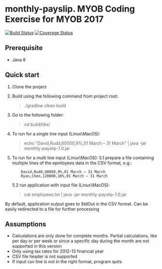 # monthly-payslip. MYOB Coding Exercise for MYOB 2017

[![Build Status](https://travis-ci.org/slavau/monthly-payslip.svg?branch=master)](https://travis-ci.org/slavau/monthly-payslip)
[![Coverage Status](https://coveralls.io/repos/github/slavau/monthly-payslip/badge.svg)](https://coveralls.io/github/slavau/monthly-payslip)

## Prerequisite
- Java 8

## Quick start

1. Clone the project

2. Build using the following command from project root:
   > ./gradlew clean build

3. Go to the following folder:
   > cd build/libs/

4. To run for a single line input (Linux\MacOS):
   > echo "David,Rudd,60050,9%,01 March – 31 March" | java -jar monthly-payslip-1.0.jar

5. To run for a multi line input (Linux\MacOS):
    5.1 prepare a file containing multiple lines of the epmloyees data in the CSV format, e.g.:
    ```csv
        David,Rudd,60050,9%,01 March – 31 March
        Ryan,Chen,120000,10%,01 March – 31 March
    ```
    5.2 run application with input file (Linux\MacOS):
    > cat employees.txt | java -jar monthly-payslip-1.0.jar

By default, application output goes to StdOut in the CSV format. Can be easily redirected to a file for further processing

## Assumptions

* Calculations are only done for complete months. Partial calculations, like per day or per week or since a specific day during the month are not supported in this version
* Only using tax rates for 2012-13 financial year
* CSV file header is not supported
* If input csv line is not in the right format, program quits




